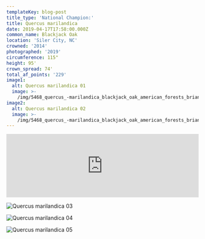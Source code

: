 ```yaml
---
templateKey: blog-post
title_type: 'National Champion:'
title: Quercus marilandica
date: 2019-04-17T17:58:00.000Z
common_name: Blackjack Oak
location: 'Siler City, NC'
crowned: '2014'
photographed: '2019'
circumference: 115"
height: 95'
crown_spread: 74'
total_af_points: '229'
image1:
  alt: Quercus marilandica 01
  image: >-
    /img/5468_quercus_-marilandica_blackjack_oak_american_forests_brian_kelley_canopy.jpg
image2:
  alt: Quercus marilandica 02
  image: >-
    /img/5468_quercus_-marilandica_blackjack_oak_american_forests_brian_kelley_2.jpg
---
```

<iframe width="100%" height="166" scrolling="no" frameborder="no" allow="autoplay" src="https://w.soundcloud.com/player/?url=https%3A//api.soundcloud.com/tracks/611844081&color=%23ff5500&auto_play=false&hide_related=false&show_comments=true&show_user=true&show_reposts=false&show_teaser=true"></iframe>

![Quercus marilandica 03](/img/5468_quercus_-marilandica_blackjack_oak_american_forests_brian_kelley_from_cementary.jpg)

![Quercus marilandica 04](/img/5468_quercus_-marilandica_blackjack_oak_american_forests_brian_kelley_scale.jpg)

![Quercus marilandica 05](/img/5468_quercus_-marilandica_blackjack_oak_american_forests_brian_kelley_leaf.jpg)
